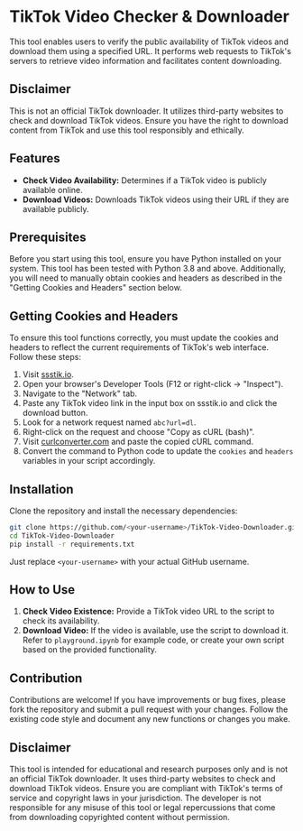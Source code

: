 # TikTok Video Checker & Downloader

This tool enables users to verify the public availability of TikTok videos and download them using a specified URL. It performs web requests to TikTok's servers to retrieve video information and facilitates content downloading.

## Disclaimer

This is not an official TikTok downloader. It utilizes third-party websites to check and download TikTok videos. Ensure you have the right to download content from TikTok and use this tool responsibly and ethically.

## Features

- **Check Video Availability:** Determines if a TikTok video is publicly available online.
- **Download Videos:** Downloads TikTok videos using their URL if they are available publicly.

## Prerequisites

Before you start using this tool, ensure you have Python installed on your system. This tool has been tested with Python 3.8 and above. Additionally, you will need to manually obtain cookies and headers as described in the "Getting Cookies and Headers" section below.

## Getting Cookies and Headers

To ensure this tool functions correctly, you must update the cookies and headers to reflect the current requirements of TikTok's web interface. Follow these steps:

1. Visit [ssstik.io](https://ssstik.io).
2. Open your browser's Developer Tools (F12 or right-click -> "Inspect").
3. Navigate to the "Network" tab.
4. Paste any TikTok video link in the input box on ssstik.io and click the download button.
5. Look for a network request named `abc?url=dl`.
6. Right-click on the request and choose "Copy as cURL (bash)".
7. Visit [curlconverter.com](https://curlconverter.com/) and paste the copied cURL command.
8. Convert the command to Python code to update the `cookies` and `headers` variables in your script accordingly.

## Installation

Clone the repository and install the necessary dependencies:

```bash
git clone https://github.com/<your-username>/TikTok-Video-Downloader.git
cd TikTok-Video-Downloader
pip install -r requirements.txt
```

Just replace `<your-username>` with your actual GitHub username.

## How to Use

1. **Check Video Existence:** Provide a TikTok video URL to the script to check its availability.
2. **Download Video:** If the video is available, use the script to download it. Refer to `playground.ipynb` for example code, or create your own script based on the provided functionality.

## Contribution

Contributions are welcome! If you have improvements or bug fixes, please fork the repository and submit a pull request with your changes. Follow the existing code style and document any new functions or changes you make.

## Disclaimer

This tool is intended for educational and research purposes only and is not an official TikTok downloader. It uses third-party websites to check and download TikTok videos. Ensure you are compliant with TikTok's terms of service and copyright laws in your jurisdiction. The developer is not responsible for any misuse of this tool or legal repercussions that come from downloading copyrighted content without permission.
